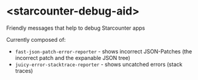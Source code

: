 # &lt;starcounter-debug-aid&gt;

Friendly messages that help to debug Starcounter apps

Currently composed of:

- `fast-json-patch-error-reporter` - shows incorrect JSON-Patches (the incorrect patch and the expanable JSON tree)
- `juicy-error-stacktrace-reporter` - shows uncatched errors (stack traces)
